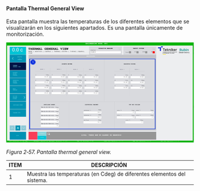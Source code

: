 #### Pantalla Thermal General View

Esta pantalla muestra las temperaturas de los diferentes elementos que se visualizarán en los siguientes apartados. Es
una pantalla únicamente de monitorización.

![](../Resources/media/image73.png)

*Figura 2‑57. Pantalla thermal general view.*

| ITEM | DESCRIPCIÓN                                                             |
|------|-------------------------------------------------------------------------|
| 1    | Muestra las temperaturas (en Cdeg) de diferentes elementos del sistema. |
